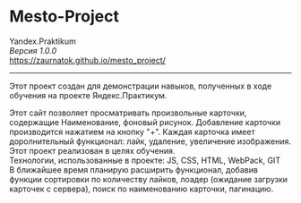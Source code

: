 # Mesto-Project
Yandex.Praktikum   
*Версия 1.0.0*    
https://zaurnatok.github.io/mesto_project/
____
Этот проект создан для демонстрации навыков, полученных в ходе обучения на проекте Яндекс.Практикум.    

Этот сайт позволяет просматривать произвольные карточки, содержащие Наименование, фоновый рисунок. Добавление карточки производится нажатием на кнопку "+". Каждая карточка имеет доролнительный функционал: лайк, удаление, увеличение изображения.    
Этот проект реализован в целях обучения.    
Технологии, использованные в проекте: JS, CSS, HTML, WebPack, GIT    
В ближайшее время планирую расширить функционал, добавив функции сортировки по количеству лайков, лоадер (ожидание загрузки карточек с сервера), поиск по наименованию карточки, пагинацию.
